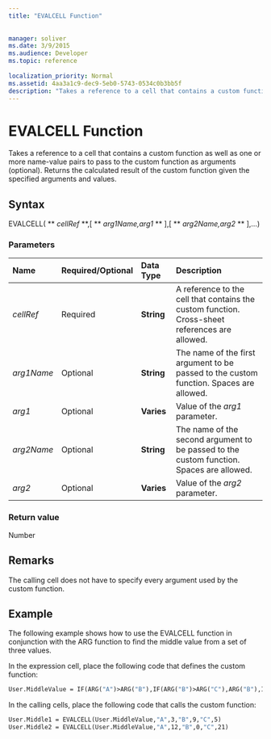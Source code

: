 ```yaml
---
title: "EVALCELL Function"
 
 
manager: soliver
ms.date: 3/9/2015
ms.audience: Developer
ms.topic: reference
 
localization_priority: Normal
ms.assetid: 4aa3a1c9-dec9-5eb0-5743-0534c0b3bb5f
description: "Takes a reference to a cell that contains a custom function as well as one or more name-value pairs to pass to the custom function as arguments (optional). Returns the calculated result of the custom function given the specified arguments and values."
---
```


# EVALCELL Function

Takes a reference to a cell that contains a custom function as well as one or more name-value pairs to pass to the custom function as arguments (optional). Returns the calculated result of the custom function given the specified arguments and values.
  
## Syntax

EVALCELL( ** *cellRef* **,[ ** *arg1Name,arg1* ** ],[ ** *arg2Name,arg2* ** ],…) 
  
### Parameters

|**Name**|**Required/Optional**|**Data Type**|**Description**|
|:-----|:-----|:-----|:-----|
| _cellRef_ <br/> |Required  <br/> |**String** <br/> |A reference to the cell that contains the custom function. Cross-sheet references are allowed.  <br/> |
| _arg1Name_ <br/> |Optional  <br/> |**String** <br/> |The name of the first argument to be passed to the custom function. Spaces are allowed.  <br/> |
| _arg1_ <br/> |Optional  <br/> |**Varies** <br/> |Value of the  _arg1_ parameter.  <br/> |
| _arg2Name_ <br/> |Optional  <br/> |**String** <br/> |The name of the second argument to be passed to the custom function. Spaces are allowed.  <br/> |
| _arg2_ <br/> |Optional  <br/> |**Varies** <br/> |Value of the  _arg2_ parameter.  <br/> |
   
### Return value

Number
  
## Remarks

The calling cell does not have to specify every argument used by the custom function. 
  
## Example

The following example shows how to use the EVALCELL function in conjunction with the ARG function to find the middle value from a set of three values. 
  
In the expression cell, place the following code that defines the custom function: 
  
```vb
User.MiddleValue = IF(ARG("A")>ARG("B"),IF(ARG("B")>ARG("C"),ARG("B"),IF(ARG("A")>ARG("C"),ARG("C"),ARG("A"))),IF(ARG("A")>ARG("C"),ARG("A"),IF(ARG("B")>ARG("C"),ARG("C"),ARG("B"))))
```

In the calling cells, place the following code that calls the custom function:
  
```vb
User.Middle1 = EVALCELL(User.MiddleValue,"A",3,"B",9,"C",5) 
User.Middle2 = EVALCELL(User.MiddleValue,"A",12,"B",0,"C",21) 

```


